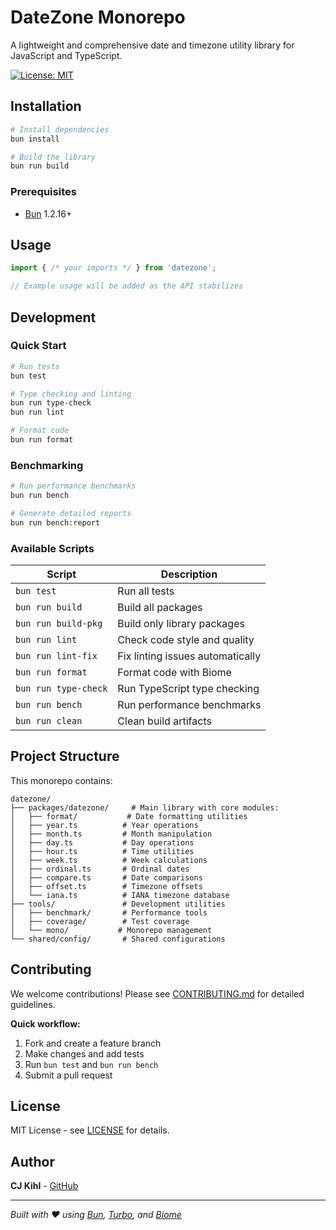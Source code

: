 # DateZone Monorepo

A lightweight and comprehensive date and timezone utility library for JavaScript and TypeScript.

[![License: MIT](https://img.shields.io/badge/License-MIT-yellow.svg)](https://opensource.org/licenses/MIT)


## Installation

```bash
# Install dependencies
bun install

# Build the library
bun run build
```

### Prerequisites

- [Bun](https://bun.sh/) 1.2.16+


## Usage

```typescript
import { /* your imports */ } from 'datezone';

// Example usage will be added as the API stabilizes
```

## Development

### Quick Start

```bash
# Run tests
bun test

# Type checking and linting
bun run type-check
bun run lint

# Format code
bun run format
```

### Benchmarking

```bash
# Run performance benchmarks
bun run bench

# Generate detailed reports
bun run bench:report
```

### Available Scripts

| Script | Description |
|--------|-------------|
| `bun test` | Run all tests |
| `bun run build` | Build all packages |
| `bun run build-pkg` | Build only library packages |
| `bun run lint` | Check code style and quality |
| `bun run lint-fix` | Fix linting issues automatically |
| `bun run format` | Format code with Biome |
| `bun run type-check` | Run TypeScript type checking |
| `bun run bench` | Run performance benchmarks |
| `bun run clean` | Clean build artifacts |

## Project Structure

This monorepo contains:

```
datezone/
├── packages/datezone/     # Main library with core modules:
│   ├── format/           # Date formatting utilities
│   ├── year.ts          # Year operations
│   ├── month.ts         # Month manipulation  
│   ├── day.ts           # Day operations
│   ├── hour.ts          # Time utilities
│   ├── week.ts          # Week calculations
│   ├── ordinal.ts       # Ordinal dates
│   ├── compare.ts       # Date comparisons
│   ├── offset.ts        # Timezone offsets
│   └── iana.ts          # IANA timezone database
├── tools/               # Development utilities
│   ├── benchmark/       # Performance tools
│   ├── coverage/        # Test coverage
│   └── mono/           # Monorepo management
└── shared/config/       # Shared configurations
```

## Contributing

We welcome contributions! Please see [CONTRIBUTING.md](./CONTRIBUTING.md) for detailed guidelines.

**Quick workflow:**
1. Fork and create a feature branch
2. Make changes and add tests
3. Run `bun test` and `bun run bench`
4. Submit a pull request

## License

MIT License - see [LICENSE](./LICENSE) for details.

## Author

**CJ Kihl** - [GitHub](https://github.com/cjkihl)

---

*Built with ❤️ using [Bun](https://bun.sh/), [Turbo](https://turbo.build/), and [Biome](https://biomejs.dev/)*
